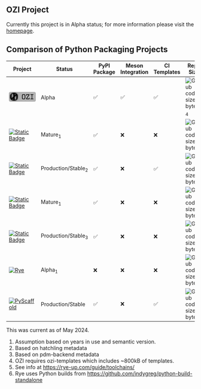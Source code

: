 ## OZI Project

Currently this project is in Alpha status; for more information please visit the [homepage](https://oziproject.dev/).

## Comparison of Python Packaging Projects

| Project                                                                                                                                           | Status             | PyPI Package | Meson Integration | CI Templates | Repo Size                                                                                                       | Python Implementation                                                                     | Python Versions                                                                                                     |
|---------------------------------------------------------------------------------------------------------------------------------------------------|--------------------|--------------|-------------------|--------------|-----------------------------------------------------------------------------------------------------------------|-------------------------------------------------------------------------------------------|---------------------------------------------------------------------------------------------------------------------|
| [![OZI Badge](https://raw.githubusercontent.com/OZI-Project/brand/main/images/ozi-badge.svg)](https://oziproject.dev/)                            | Alpha              | ✅            | ✅                 | ✅            | ![GitHub code size in bytes](https://img.shields.io/github/languages/code-size/OZI-Project/OZI?label=%20)<sub>4</sub>      | ![PyPI - Implementation](https://img.shields.io/pypi/implementation/OZI?label=%20)        | ![PyPI - Python Version](https://img.shields.io/pypi/pyversions/OZI?label=%20)                                      |
| [![Static Badge](https://img.shields.io/badge/-Flit-grey?logo=pypi)](https://pypi.org/project/flit/)                                              | Mature<sub>1</sub>            | ✅            | ❌                 | ❌            | ![GitHub code size in bytes](https://img.shields.io/github/languages/code-size/pypa/flit?label=%20)             | ![PyPI - Implementation](https://img.shields.io/pypi/implementation/flit?label=%20)       | ![PyPI - Python Version](https://img.shields.io/pypi/pyversions/flit?label=%20)                                     |
| [![Static Badge](https://img.shields.io/badge/-Hatch-grey?logo=pypi)](https://pypi.org/project/hatch/)                                            | Production/Stable<sub>2</sub> | ✅            | ❌                 | ✅            | ![GitHub code size in bytes](https://img.shields.io/github/languages/code-size/pypa/hatch?label=%20)            | ![PyPI - Implementation](https://img.shields.io/pypi/implementation/hatch?label=%20)      | ![PyPI - Python Version](https://img.shields.io/pypi/pyversions/Hatch?label=%20)                                    |
| [![Static Badge](https://img.shields.io/badge/-Poetry-grey?logo=poetry)](https://pypi.org/project/poetry/)                                        | Mature<sub>1</sub>            | ✅            | ❌                 | ❌            | ![GitHub code size in bytes](https://img.shields.io/github/languages/code-size/python-poetry/poetry?label=%20)  | ![PyPI - Implementation](https://img.shields.io/pypi/implementation/poetry?label=%20)     | ![PyPI - Python Version](https://img.shields.io/pypi/pyversions/poetry?label=%20)                                   |
| [![Static Badge](https://img.shields.io/badge/-PDM-grey?logo=pdm)](https://pypi.org/project/pdm/)                                                 | Production/Stable<sub>3</sub> | ✅            | ❌                 | ❌            | ![GitHub code size in bytes](https://img.shields.io/github/languages/code-size/pdm-project/pdm?label=%20)       | ![PyPI - Implementation](https://img.shields.io/pypi/implementation/pdm?label=%20)        | ![PyPI - Python Version](https://img.shields.io/pypi/pyversions/PDM?label=%20)                                      |
| [![Rye](https://img.shields.io/endpoint?url=https://raw.githubusercontent.com/mitsuhiko/rye/main/artwork/badge.json)](https://rye-up.com)         | Alpha<sub>1</sub>             | ❌            | ❌                 | ❌            | ![GitHub code size in bytes](https://img.shields.io/github/languages/code-size/astral-sh/rye?label=%20)         | ![Static Badge](https://img.shields.io/badge/cpython%20%7C%20pypy---?color=blue)<sub>5</sub>         | ![Static Badge](https://img.shields.io/badge/3.8%20%7C%203.9%20%7C%203.10%20%7C%203.11%20%7C%203.12---?color=blue)<sub>6</sub> |
| [![PyScaffold](https://img.shields.io/badge/-PyScaffold?style=social&logo=pyscaffold&logoColor=005CA0&label=PyScaffold)](https://pyscaffold.org/) | Production/Stable  | ✅            | ❌                 | ✅            | ![GitHub code size in bytes](https://img.shields.io/github/languages/code-size/pyscaffold/pyscaffold?label=%20) | ![PyPI - Implementation](https://img.shields.io/pypi/implementation/PyScaffold?label=%20) | ![PyPI - Python Version](https://img.shields.io/pypi/pyversions/pyscaffold?label=%20)                               |

This was current as of May 2024.
1. Assumption based on years in use and semantic version.
2. Based on hatchling metadata
3. Based on pdm-backend metadata
4. OZI requires ozi-templates which includes ~800kB of templates.
5. See info at https://rye-up.com/guide/toolchains/
6. Rye uses Python builds from https://github.com/indygreg/python-build-standalone
